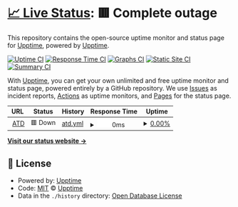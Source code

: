 # [📈 Live Status](https://upptime.github.io/upptime): <!--live status--> **🟥 Complete outage**

This repository contains the open-source uptime monitor and status page for [Upptime](https://upptime.js.org), powered by [Upptime](https://github.com/upptime/upptime).

[![Uptime CI](https://github.com/upptime/upptime/workflows/Uptime%20CI/badge.svg)](https://github.com/upptime/upptime/actions?query=workflow%3A%22Uptime+CI%22)
[![Response Time CI](https://github.com/upptime/upptime/workflows/Response%20Time%20CI/badge.svg)](https://github.com/upptime/upptime/actions?query=workflow%3A%22Response+Time+CI%22)
[![Graphs CI](https://github.com/upptime/upptime/workflows/Graphs%20CI/badge.svg)](https://github.com/upptime/upptime/actions?query=workflow%3A%22Graphs+CI%22)
[![Static Site CI](https://github.com/upptime/upptime/workflows/Static%20Site%20CI/badge.svg)](https://github.com/upptime/upptime/actions?query=workflow%3A%22Static+Site+CI%22)
[![Summary CI](https://github.com/upptime/upptime/workflows/Summary%20CI/badge.svg)](https://github.com/upptime/upptime/actions?query=workflow%3A%22Summary+CI%22)

With [Upptime](https://upptime.js.org), you can get your own unlimited and free uptime monitor and status page, powered entirely by a GitHub repository. We use [Issues](https://github.com/upptime/upptime/issues) as incident reports, [Actions](https://github.com/upptime/upptime/actions) as uptime monitors, and [Pages](https://upptime.github.io/upptime) for the status page.

<!--start: status pages-->
<!-- This summary is generated by Upptime (https://github.com/upptime/upptime) -->
<!-- Do not edit this manually, your changes will be overwritten -->
<!-- prettier-ignore -->
| URL | Status | History | Response Time | Uptime |
| --- | ------ | ------- | ------------- | ------ |
| <img alt="" src="https://favicons.githubusercontent.com/focuspoints.atd-us.com" height="13"> [ATD](https://focuspoints.atd-us.com/public/sso) | 🟥 Down | [atd.yml](https://github.com/bbaumler/uptime/commits/HEAD/history/atd.yml) | <details><summary><img alt="Response time graph" src="./graphs/atd/response-time-week.png" height="20"> 0ms</summary><br><a href="https://upptime.github.io/upptime/history/atd"><img alt="Response time 0" src="https://img.shields.io/endpoint?url=https%3A%2F%2Fraw.githubusercontent.com%2Fbbaumler%2Fuptime%2FHEAD%2Fapi%2Fatd%2Fresponse-time.json"></a><br><a href="https://upptime.github.io/upptime/history/atd"><img alt="24-hour response time 0" src="https://img.shields.io/endpoint?url=https%3A%2F%2Fraw.githubusercontent.com%2Fbbaumler%2Fuptime%2FHEAD%2Fapi%2Fatd%2Fresponse-time-day.json"></a><br><a href="https://upptime.github.io/upptime/history/atd"><img alt="7-day response time 0" src="https://img.shields.io/endpoint?url=https%3A%2F%2Fraw.githubusercontent.com%2Fbbaumler%2Fuptime%2FHEAD%2Fapi%2Fatd%2Fresponse-time-week.json"></a><br><a href="https://upptime.github.io/upptime/history/atd"><img alt="30-day response time 0" src="https://img.shields.io/endpoint?url=https%3A%2F%2Fraw.githubusercontent.com%2Fbbaumler%2Fuptime%2FHEAD%2Fapi%2Fatd%2Fresponse-time-month.json"></a><br><a href="https://upptime.github.io/upptime/history/atd"><img alt="1-year response time 0" src="https://img.shields.io/endpoint?url=https%3A%2F%2Fraw.githubusercontent.com%2Fbbaumler%2Fuptime%2FHEAD%2Fapi%2Fatd%2Fresponse-time-year.json"></a></details> | <details><summary><a href="https://upptime.github.io/upptime/history/atd">0.00%</a></summary><a href="https://upptime.github.io/upptime/history/atd"><img alt="All-time uptime 0.00%" src="https://img.shields.io/endpoint?url=https%3A%2F%2Fraw.githubusercontent.com%2Fbbaumler%2Fuptime%2FHEAD%2Fapi%2Fatd%2Fuptime.json"></a><br><a href="https://upptime.github.io/upptime/history/atd"><img alt="24-hour uptime 0.00%" src="https://img.shields.io/endpoint?url=https%3A%2F%2Fraw.githubusercontent.com%2Fbbaumler%2Fuptime%2FHEAD%2Fapi%2Fatd%2Fuptime-day.json"></a><br><a href="https://upptime.github.io/upptime/history/atd"><img alt="7-day uptime 0.00%" src="https://img.shields.io/endpoint?url=https%3A%2F%2Fraw.githubusercontent.com%2Fbbaumler%2Fuptime%2FHEAD%2Fapi%2Fatd%2Fuptime-week.json"></a><br><a href="https://upptime.github.io/upptime/history/atd"><img alt="30-day uptime 0.00%" src="https://img.shields.io/endpoint?url=https%3A%2F%2Fraw.githubusercontent.com%2Fbbaumler%2Fuptime%2FHEAD%2Fapi%2Fatd%2Fuptime-month.json"></a><br><a href="https://upptime.github.io/upptime/history/atd"><img alt="1-year uptime 0.00%" src="https://img.shields.io/endpoint?url=https%3A%2F%2Fraw.githubusercontent.com%2Fbbaumler%2Fuptime%2FHEAD%2Fapi%2Fatd%2Fuptime-year.json"></a></details>

<!--end: status pages-->

[**Visit our status website →**](https://upptime.github.io/upptime)

## 📄 License

- Powered by: [Upptime](https://github.com/upptime/upptime)
- Code: [MIT](./LICENSE) © [Upptime](https://upptime.js.org)
- Data in the `./history` directory: [Open Database License](https://opendatacommons.org/licenses/odbl/1-0/)
